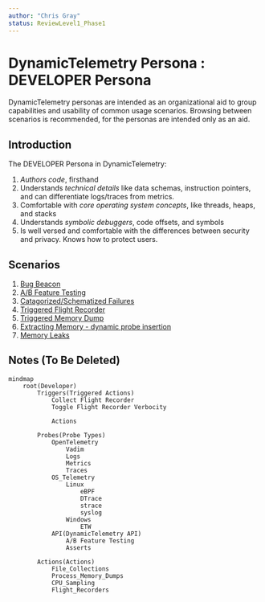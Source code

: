 ```yaml
---
author: "Chris Gray"
status: ReviewLevel1_Phase1
---
```



# DynamicTelemetry Persona : DEVELOPER Persona

DynamicTelemetry personas are intended as an organizational aid to group
capabilities and usability of common usage scenarios. Browsing between scenarios
 is recommended, for the personas are intended only as an aid.

## Introduction

The DEVELOPER Persona in DynamicTelemetry:

1. *Authors code*, firsthand
1. Understands *technical details* like data schemas, instruction pointers, and
can differentiate logs/traces from metrics.
1. Comfortable with *core operating system concepts*, like threads, heaps, and
stacks
1. Understands *symbolic debuggers*, code offsets, and symbols
1. Is well versed and comfortable with the differences between security and
privacy.  Knows how to protect users.

## Scenarios

1. [Bug Beacon](./PositionPaper.ClearFailuresViaSchema.document.md)
1. [A/B Feature Testing](./PositionPaper.ABTestingWithRichDiagnostics.document.md)
1. [Catagorized/Schematized Failures](./PositionPaper.ClearFailuresViaSchema.document.md)
1. [Triggered Flight Recorder](./PositionPaper.TriggeredFlightRecorder.document.md)
1. [Triggered Memory Dump](./PositionPaper.TriggeredMemoryDump.document.md)
1. [Extracting Memory - dynamic probe insertion](./Scenarios.ExtractingMemoryWithUProbe.document.md)
1. [Memory Leaks](./Scenarios.MemoryLeak.document.md)

## Notes (To Be Deleted)

```mermaid
mindmap
    root(Developer)
        Triggers(Triggered Actions)
            Collect Flight Recorder
            Toggle Flight Recorder Verbocity

            Actions

        Probes(Probe Types)
            OpenTelemetry
                Vadim
                Logs
                Metrics
                Traces
            OS_Telemetry
                Linux
                    eBPF
                    DTrace
                    strace
                    syslog
                Windows
                    ETW
            API(DynamicTelemetry API)
                A/B Feature Testing
                Asserts

        Actions(Actions)
            File_Collections
            Process_Memory_Dumps
            CPU_Sampling
            Flight_Recorders
```
